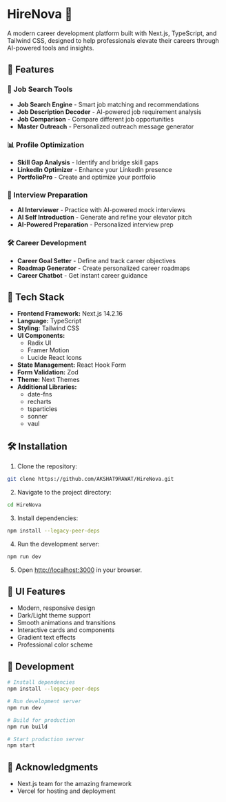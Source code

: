 # HireNova 🚀

A modern career development platform built with Next.js, TypeScript, and Tailwind CSS, designed to help professionals elevate their careers through AI-powered tools and insights.

## 🌟 Features

### 💼 Job Search Tools

- **Job Search Engine** - Smart job matching and recommendations
- **Job Description Decoder** - AI-powered job requirement analysis
- **Job Comparison** - Compare different job opportunities
- **Master Outreach** - Personalized outreach message generator

### 📊 Profile Optimization

- **Skill Gap Analysis** - Identify and bridge skill gaps
- **LinkedIn Optimizer** - Enhance your LinkedIn presence
- **PortfolioPro** - Create and optimize your portfolio

### 🎯 Interview Preparation

- **AI Interviewer** - Practice with AI-powered mock interviews
- **AI Self Introduction** - Generate and refine your elevator pitch
- **AI-Powered Preparation** - Personalized interview prep

### 🛠️ Career Development

- **Career Goal Setter** - Define and track career objectives
- **Roadmap Generator** - Create personalized career roadmaps
- **Career Chatbot** - Get instant career guidance

## 🚀 Tech Stack

- **Frontend Framework:** Next.js 14.2.16
- **Language:** TypeScript
- **Styling:** Tailwind CSS
- **UI Components:**
  - Radix UI
  - Framer Motion
  - Lucide React Icons
- **State Management:** React Hook Form
- **Form Validation:** Zod
- **Theme:** Next Themes
- **Additional Libraries:**
  - date-fns
  - recharts
  - tsparticles
  - sonner
  - vaul

## 🛠️ Installation

1. Clone the repository:

```bash
git clone https://github.com/AKSHAT9RAWAT/HireNova.git
```

2. Navigate to the project directory:

```bash
cd HireNova
```

3. Install dependencies:

```bash
npm install --legacy-peer-deps
```

4. Run the development server:

```bash
npm run dev
```

5. Open [http://localhost:3000](http://localhost:3000) in your browser.

## 🎨 UI Features

- Modern, responsive design
- Dark/Light theme support
- Smooth animations and transitions
- Interactive cards and components
- Gradient text effects
- Professional color scheme

## 🔧 Development

```bash
# Install dependencies
npm install --legacy-peer-deps

# Run development server
npm run dev

# Build for production
npm run build

# Start production server
npm start
```

## 🙏 Acknowledgments

- Next.js team for the amazing framework
- Vercel for hosting and deployment

